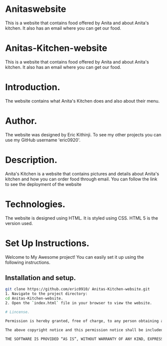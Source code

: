 # Anitaswebsite
This is a website that contains food offered by Anita and about Anita's kitchen. It also has an email where you can get our food.
# Anitas-Kitchen-website
This is a website that contains food offered by Anita and about Anita's kitchen. It also has an email where you can get our food.
# Introduction.
The website contains what Anita's Kitchen does and also about their menu.
# Author.
The website was designed by Eric Kithinji.
To see my other projects you can use my GitHub username 'eric0920'.
# Description.
Anita's Kitchen is a website that contains pictures and details about Anita's kitchen and how you can order food through email.
You can follow the link to see the deployment of the website
# Technologies.
The website is designed using HTML.
It is styled using CSS.
HTML 5 is the version used.
# Set Up Instructions.
Welcome to My Awesome project! You can easily set it up using the following instructions.
## Installation and setup.
```sh
git clone https://github.com/eric0910/ Anitas-Kitchen-website.git
1. Navigate to the project directory:
cd Anitas-Kitchen-website.
2. Open the `index.html` file in your browser to view the website.

# Lincense.

Permission is hereby granted, free of charge, to any person obtaining a copy of this software and associated documentation files (the “Software”), to deal in the Software without restriction, including without limitation the rights to use, copy, modify, merge, publish, distribute, sublicense, and/or sell copies of the Software, and to permit persons to whom the Software is furnished to do so, subject to the following conditions:

The above copyright notice and this permission notice shall be included in all copies or substantial portions of the Software.

THE SOFTWARE IS PROVIDED “AS IS”, WITHOUT WARRANTY OF ANY KIND, EXPRESS OR IMPLIED, INCLUDING BUT NOT LIMITED TO THE WARRANTIES OF MERCHANTABILITY, FITNESS FOR A PARTICULAR PURPOSE, AND NONINFRINGEMENT. IN NO EVENT SHALL THE AUTHORS OR COPYRIGHT HOLDERS BE LIABLE FOR ANY CLAIM, DAMAGES OR OTHER LIABILITY, WHETHER IN AN ACTION OF CONTRACT, TORT, OR OTHERWISE, ARISING FROM, OUT OF, OR IN CONNECTION WITH THE SOFTWARE OR THE USE OR OTHER DEALINGS IN THE SOFTWARE.




